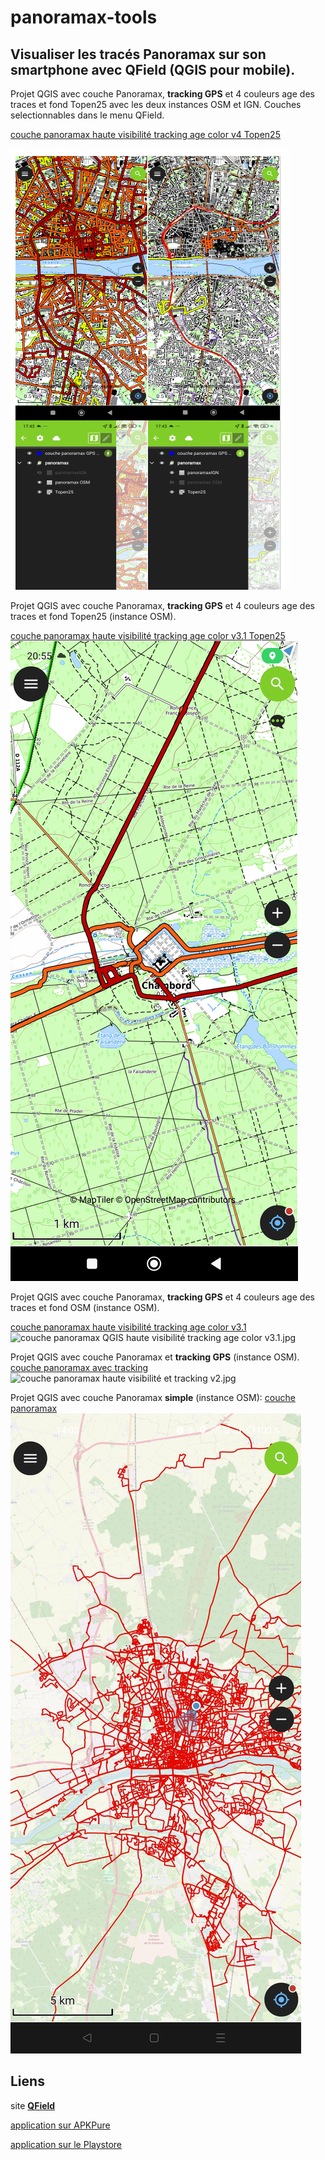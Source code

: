 # panoramax-tools

## Visualiser les tracés Panoramax sur son smartphone avec QField (QGIS pour mobile).


Projet QGIS avec couche Panoramax, **tracking GPS** et 4 couleurs age des traces et fond Topen25 avec les deux instances OSM et IGN.
Couches selectionnables dans le menu QField.

[couche panoramax haute visibilité tracking age color v4 Topen25](https://github.com/u4y0u/panoramax-tools/blob/main/couche%20panoramax%20HV%20tracking%20color%20Topen25.zip)

![couche panoramax QGIS HV tracking age color v4 Topen25](couche%20panoramax%20QGIS%20HV%20tracking%20age%20color%20v4%20Topen25.png)



Projet QGIS avec couche Panoramax, **tracking GPS** et 4 couleurs age des traces et fond Topen25 (instance OSM).

[couche panoramax haute visibilité tracking age color v3.1 Topen25](https://github.com/u4y0u/panoramax-tools/blob/main/couche%20panoramax%20HV%20tracking%20color%20Topen25.zip)
![couche panoramax QGIS HV tracking age color v3 1 Topen25](couche%20panoramax%20QGIS%20HV%20tracking%20age%20color%20v3.1%20Topen25.jpg)


Projet QGIS avec couche Panoramax, **tracking GPS** et 4 couleurs age des traces et fond OSM (instance OSM).

[couche panoramax haute visibilité tracking age color v3.1](https://github.com/u4y0u/panoramax-tools/blob/main/couche%20panoramax%20QGIS%20haute%20visibilit%C3%A9%20tracking%20age%20color%20v3.1.zip)
![couche panoramax QGIS haute visibilité tracking age color v3.1.jpg](couche%20panoramax%20QGIS%20haute%20visibilit%C3%A9%20tracking%20age%20color%20v3.1.jpg)

Projet QGIS avec couche Panoramax et **tracking GPS** (instance OSM).
[couche panoramax avec tracking](https://github.com/u4y0u/panoramax-tools/blob/main/couche%20panoramax%20QGIS%20with%20tracking%20session.qgz)
![couche panoramax haute visibilité et tracking v2.jpg](couche%20panoramax%20haute%20visibilit%C3%A9%20et%20tracking%20v2.jpg)

Projet QGIS avec couche Panoramax **simple** (instance OSM):
[couche panoramax](https://github.com/u4y0u/panoramax-tools/blob/main/couche%20panoramax%20QGIS.qgz)
![couche_panoramax_simple.jpeg](couche_panoramax_simple.jpeg)
## Liens
site **[QField](https://www.qfield.org/)**

[application sur APKPure](https://apkpure.com/qfield-for-qgis/ch.opengis.qfield)

[application sur le Playstore](https://play.google.com/store/apps/details?id=ch.opengis.qfield)
